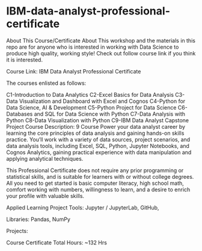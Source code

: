 # IBM-data-analyst-professional-certificate
About This Course/Certificate
About This workshop and the materials in this repo are for anyone who is interested in working with Data Science to produce high quality, working style! Check out follow course link if you think it is interested.

Course Link: IBM Data Analyst Professional Certificate

The courses enlisted as follows:

 C1-Introduction to Data Analytics
 C2-Excel Basics for Data Analysis
 C3-Data Visualization and Dashboard with Excel and Cognos
 C4-Python for Data Science, AI & Development
 C5-Python Project for Data Science
 C6-Databases and SQL for Data Science with Python
 C7-Data Analysis with Python
 C8-Data Visualization with Python
 C9-IBM Data Analyst Capstone Project
Course Description: 9 Course
Power your data analyst career by learning the core principles of data analysis and gaining hands-on skills practice. You’ll work with a variety of data sources, project scenarios, and data analysis tools, including Excel, SQL, Python, Jupyter Notebooks, and Cognos Analytics, gaining practical experience with data manipulation and applying analytical techniques.

This Professional Certificate does not require any prior programming or statistical skills, and is suitable for learners with or without college degrees. All you need to get started is basic computer literacy, high school math, comfort working with numbers, willingness to learn, and a desire to enrich your profile with valuable skills.

Applied Learning Project
Tools: Jupyter / JupyterLab, GitHub,

Libraries: Pandas, NumPy

Projects:

Course Certificate
Total Hours: ~132 Hrs
